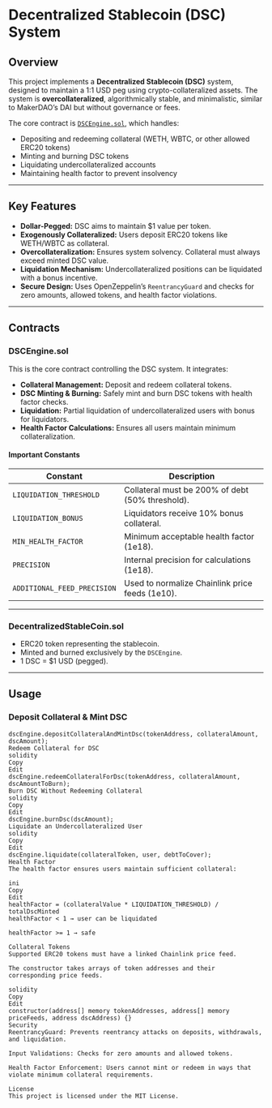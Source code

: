 # Decentralized Stablecoin (DSC) System

## Overview

This project implements a **Decentralized Stablecoin (DSC)** system, designed to maintain a 1:1 USD peg using crypto-collateralized assets. The system is **overcollateralized**, algorithmically stable, and minimalistic, similar to MakerDAO’s DAI but without governance or fees.  

The core contract is [`DSCEngine.sol`](./DSCEngine.sol), which handles:

- Depositing and redeeming collateral (WETH, WBTC, or other allowed ERC20 tokens)  
- Minting and burning DSC tokens  
- Liquidating undercollateralized accounts  
- Maintaining health factor to prevent insolvency  

---

## Key Features

- **Dollar-Pegged:** DSC aims to maintain $1 value per token.  
- **Exogenously Collateralized:** Users deposit ERC20 tokens like WETH/WBTC as collateral.  
- **Overcollateralization:** Ensures system solvency. Collateral must always exceed minted DSC value.  
- **Liquidation Mechanism:** Undercollateralized positions can be liquidated with a bonus incentive.  
- **Secure Design:** Uses OpenZeppelin’s `ReentrancyGuard` and checks for zero amounts, allowed tokens, and health factor violations.

---

## Contracts

### DSCEngine.sol

This is the core contract controlling the DSC system. It integrates:

- **Collateral Management:** Deposit and redeem collateral tokens.
- **DSC Minting & Burning:** Safely mint and burn DSC tokens with health factor checks.
- **Liquidation:** Partial liquidation of undercollateralized users with bonus for liquidators.
- **Health Factor Calculations:** Ensures all users maintain minimum collateralization.

#### Important Constants

| Constant                     | Description |
|-------------------------------|-------------|
| `LIQUIDATION_THRESHOLD`       | Collateral must be 200% of debt (50% threshold). |
| `LIQUIDATION_BONUS`           | Liquidators receive 10% bonus collateral. |
| `MIN_HEALTH_FACTOR`           | Minimum acceptable health factor (1e18). |
| `PRECISION`                   | Internal precision for calculations (1e18). |
| `ADDITIONAL_FEED_PRECISION`   | Used to normalize Chainlink price feeds (1e10). |

---

### DecentralizedStableCoin.sol

- ERC20 token representing the stablecoin.
- Minted and burned exclusively by the `DSCEngine`.
- 1 DSC = $1 USD (pegged).

---

## Usage

### Deposit Collateral & Mint DSC

```solidity
dscEngine.depositCollateralAndMintDsc(tokenAddress, collateralAmount, dscAmount);
Redeem Collateral for DSC
solidity
Copy
Edit
dscEngine.redeemCollateralForDsc(tokenAddress, collateralAmount, dscAmountToBurn);
Burn DSC Without Redeeming Collateral
solidity
Copy
Edit
dscEngine.burnDsc(dscAmount);
Liquidate an Undercollateralized User
solidity
Copy
Edit
dscEngine.liquidate(collateralToken, user, debtToCover);
Health Factor
The health factor ensures users maintain sufficient collateral:

ini
Copy
Edit
healthFactor = (collateralValue * LIQUIDATION_THRESHOLD) / totalDscMinted
healthFactor < 1 → user can be liquidated

healthFactor >= 1 → safe

Collateral Tokens
Supported ERC20 tokens must have a linked Chainlink price feed.

The constructor takes arrays of token addresses and their corresponding price feeds.

solidity
Copy
Edit
constructor(address[] memory tokenAddresses, address[] memory priceFeeds, address dscAddress) {}
Security
ReentrancyGuard: Prevents reentrancy attacks on deposits, withdrawals, and liquidation.

Input Validations: Checks for zero amounts and allowed tokens.

Health Factor Enforcement: Users cannot mint or redeem in ways that violate minimum collateral requirements.

License
This project is licensed under the MIT License.
